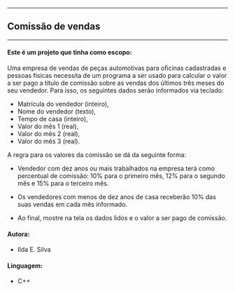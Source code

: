 --------------------------------
##     Comissão de vendas 
--------------------------------

#### Este é um projeto que tinha como escopo:

Uma empresa de vendas de peças automotivas para oficinas cadastradas e pessoas físicas necessita de um programa a ser usado para calcular o valor a ser pago a título de comissão sobre as vendas dos últimos três meses do seu vendedor. Para isso, os seguintes dados serão informados via teclado:

- Matrícula do vendedor (inteiro),
- Nome do vendedor (texto),
- Tempo de casa (inteiro),
- Valor do mês 1 (real),
- Valor do mês 2 (real),
- Valor do mês 3 (real).

A regra para os valores da comissão se dá da seguinte forma:

- Vendedor com dez anos ou mais trabalhados na empresa terá como percentual de comissão: 10% para o primeiro mês, 12% para o segundo mês e 15% para o terceiro mês.

- Os vendedores com menos de dez anos de casa receberão 10% das suas vendas em cada mês informado.

- Ao final, mostre na tela os dados lidos e o valor a ser pago de comissão. 

#### Autora:
- Ilda E. Silva

#### Linguagem:
- C++

